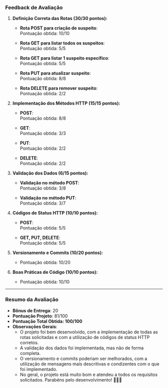 ### **Feedback de Avaliação**

1. **Definição Correta das Rotas (30/30 pontos):**

   - **Rota POST para criação de suspeito**:  
     Pontuação obtida: 10/10

   - **Rota GET para listar todos os suspeitos**:  
     Pontuação obtida: 5/5

   - **Rota GET para listar 1 suspeito específico**:  
     Pontuação obtida: 5/5

   - **Rota PUT para atualizar suspeito**:  
     Pontuação obtida: 8/8

   - **Rota DELETE para remover suspeito**:  
     Pontuação obtida: 2/2

2. **Implementação dos Métodos HTTP (15/15 pontos):**

   - **POST**:  
     Pontuação obtida: 8/8

   - **GET**:  
     Pontuação obtida: 3/3

   - **PUT**:  
     Pontuação obtida: 2/2

   - **DELETE**:  
     Pontuação obtida: 2/2

3. **Validação dos Dados (6/15 pontos):**

   - **Validação no método POST**:  
     Pontuação obtida: 3/8

   - **Validação no método PUT**:  
     Pontuação obtida: 3/7

4. **Códigos de Status HTTP (10/10 pontos):**

   - **POST**:  
     Pontuação obtida: 5/5

   - **GET, PUT, DELETE**:  
     Pontuação obtida: 5/5

5. **Versionamento e Commits (10/20 pontos):**

   - Pontuação obtida: 10/20

6. **Boas Práticas de Código (10/10 pontos):**
   - Pontuação obtida: 10/10

---

### **Resumo da Avaliação**

- **Bônus de Entrega**: 20
- **Pontuação Projeto**: 81/100
- **Pontuação Total Obtida: 100/100**
- **Observações Gerais**:
  - O projeto foi bem desenvolvido, com a implementação de todas as rotas solicitadas e com a utilização de códigos de status HTTP corretos.
  - A validação dos dados foi implementada, mas não de forma completa.
  - O versionamento e commits poderiam ser melhorados, com a utilização de mensagens mais descritivas e condizentes com o que foi implementado.
  - No geral, o projeto está muito bom e atendeu a todos os requisitos solicitados. Parabéns pelo desenvolvimento! 👏👏👏
